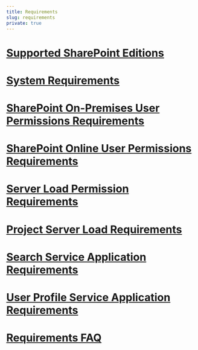 ```yaml
---
title: Requirements
slug: requirements
private: true
---
```


# [Supported SharePoint Editions](supported-sharepoint-editions.md)
# [System Requirements](system-requirements.md)
# [SharePoint On-Premises User Permissions Requirements](sharepoint-on-premises-user-permissions-requirements.md)
# [SharePoint Online User Permissions Requirements](sharepoint-online-user-permissions-requirements.md)
# [Server Load Permission Requirements](server-load-permission-requirements.md)
# [Project Server Load Requirements](project-server-requirements.md)
# [Search Service Application Requirements](search-service-requirements.md)
# [User Profile Service Application Requirements](user-profile-service-requirements.md)
# [Requirements FAQ](requirements-faq.md)
